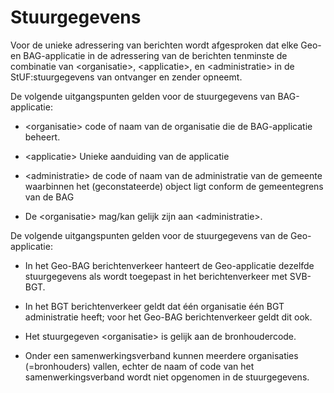 Stuurgegevens
=============

Voor de unieke adressering van berichten wordt afgesproken dat elke Geo- en
BAG-applicatie in de adressering van de berichten tenminste de combinatie van
&lt;organisatie&gt;, &lt;applicatie&gt;, en &lt;administratie&gt; in de StUF:stuurgegevens
van ontvanger en zender opneemt.

De volgende uitgangspunten gelden voor de stuurgegevens van BAG-applicatie:

-   &lt;organisatie&gt; code of naam van de organisatie die de BAG-applicatie
    beheert.

-   &lt;applicatie&gt; Unieke aanduiding van de applicatie

-   &lt;administratie&gt; de code of naam van de administratie van de gemeente
    waarbinnen het (geconstateerde) object ligt conform de gemeentegrens van de
    BAG

-   De &lt;organisatie&gt; mag/kan gelijk zijn aan &lt;administratie&gt;.

De volgende uitgangspunten gelden voor de stuurgegevens van de Geo-applicatie:

-   In het Geo-BAG berichtenverkeer hanteert de Geo-applicatie dezelfde
    stuurgegevens als wordt toegepast in het berichtenverkeer met SVB-BGT.

-   In het BGT berichtenverkeer geldt dat één organisatie één BGT administratie
    heeft; voor het Geo-BAG berichtenverkeer geldt dit ook.

-   Het stuurgegeven &lt;organisatie&gt; is gelijk aan de bronhoudercode.

-   Onder een samenwerkingsverband kunnen meerdere organisaties (=bronhouders)
    vallen, echter de naam of code van het samenwerkingsverband wordt niet
    opgenomen in de stuurgegevens.
